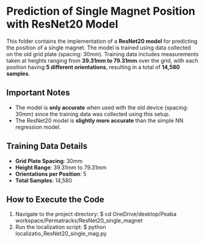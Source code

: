# Prediction of Single Magnet Position with ResNet20 Model

This folder contains the implementation of a **ResNet20 model** for predicting the position of a single magnet. The model is trained using data collected on the old grid plate (spacing: 30mm). Training data includes measurements taken at heights ranging from **39.31mm to 79.31mm** over the grid, with each position having **5 different orientations**, resulting in a total of **14,580 samples**.

## Important Notes
- The model is **only accurate** when used with the old device (spacing: 30mm) since the training data was collected using this setup.
- The ResNet20 model is **slightly more accurate** than the simple NN regression model.

## Training Data Details
- **Grid Plate Spacing**: 30mm
- **Height Range**: 39.31mm to 79.31mm
- **Orientations per Position**: 5
- **Total Samples**: 14,580

## How to Execute the Code

1. Navigate to the project directory:
   $ cd OneDrive/desktop/Peaba workspace/Permatracks/ResNet20_single_magnet
2. Run the localization script:
   $ python localizatio_ResNet20_single_mag.py
